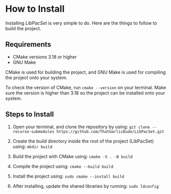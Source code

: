 # How to Install

Installing *LibPacSet* is very simple to do. Here are the things to follow to build the project.

## Requirements

* CMake versions 3.18 or higher
* GNU Make

CMake is used for building the project, and GNU Make is used for compiling the project onto your system.

To check the version of CMake, run `cmake --version` on your terminal. Make sure the version is higher than 3.18 so the project can be installed onto your system.

## Steps to Install

1. Open your terminal, and clone the repository by using: `git clone --recurse-submodules https://github.com/ThatGarlicDude/LibPacSet.git`

2. Create the build directory inside the root of the project (LibPacSet) using: `mkdir build`

3. Build the project with CMake using: `cmake -S . -B build`

4. Compile the project using: `cmake --build build`

5. Install the project using: `sudo cmake --install build`

6. After installing, update the shared libraries by running: `sudo ldconfig`
